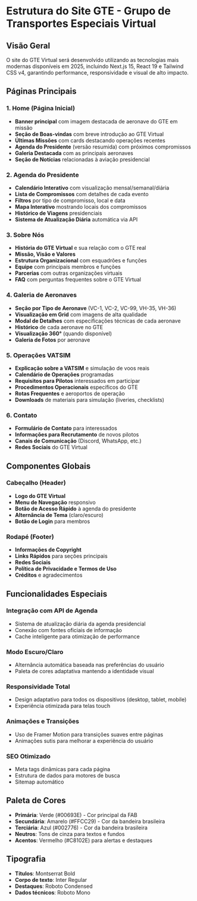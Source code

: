 # Estrutura do Site GTE - Grupo de Transportes Especiais Virtual

## Visão Geral
O site do GTE Virtual será desenvolvido utilizando as tecnologias mais modernas disponíveis em 2025, incluindo Next.js 15, React 19 e Tailwind CSS v4, garantindo performance, responsividade e visual de alto impacto.

## Páginas Principais

### 1. Home (Página Inicial)
- **Banner principal** com imagem destacada de aeronave do GTE em missão
- **Seção de Boas-vindas** com breve introdução ao GTE Virtual
- **Últimas Missões** com cards destacando operações recentes
- **Agenda do Presidente** (versão resumida) com próximos compromissos
- **Galeria Destacada** com as principais aeronaves
- **Seção de Notícias** relacionadas à aviação presidencial

### 2. Agenda do Presidente
- **Calendário Interativo** com visualização mensal/semanal/diária
- **Lista de Compromissos** com detalhes de cada evento
- **Filtros** por tipo de compromisso, local e data
- **Mapa Interativo** mostrando locais dos compromissos
- **Histórico de Viagens** presidenciais
- **Sistema de Atualização Diária** automática via API

### 3. Sobre Nós
- **História do GTE Virtual** e sua relação com o GTE real
- **Missão, Visão e Valores**
- **Estrutura Organizacional** com esquadrões e funções
- **Equipe** com principais membros e funções
- **Parcerias** com outras organizações virtuais
- **FAQ** com perguntas frequentes sobre o GTE Virtual

### 4. Galeria de Aeronaves
- **Seção por Tipo de Aeronave** (VC-1, VC-2, VC-99, VH-35, VH-36)
- **Visualização em Grid** com imagens de alta qualidade
- **Modal de Detalhes** com especificações técnicas de cada aeronave
- **Histórico** de cada aeronave no GTE
- **Visualização 360°** (quando disponível)
- **Galeria de Fotos** por aeronave

### 5. Operações VATSIM
- **Explicação sobre a VATSIM** e simulação de voos reais
- **Calendário de Operações** programadas
- **Requisitos para Pilotos** interessados em participar
- **Procedimentos Operacionais** específicos do GTE
- **Rotas Frequentes** e aeroportos de operação
- **Downloads** de materiais para simulação (liveries, checklists)

### 6. Contato
- **Formulário de Contato** para interessados
- **Informações para Recrutamento** de novos pilotos
- **Canais de Comunicação** (Discord, WhatsApp, etc.)
- **Redes Sociais** do GTE Virtual

## Componentes Globais

### Cabeçalho (Header)
- **Logo do GTE Virtual**
- **Menu de Navegação** responsivo
- **Botão de Acesso Rápido** à agenda do presidente
- **Alternância de Tema** (claro/escuro)
- **Botão de Login** para membros

### Rodapé (Footer)
- **Informações de Copyright**
- **Links Rápidos** para seções principais
- **Redes Sociais**
- **Política de Privacidade e Termos de Uso**
- **Créditos** e agradecimentos

## Funcionalidades Especiais

### Integração com API de Agenda
- Sistema de atualização diária da agenda presidencial
- Conexão com fontes oficiais de informação
- Cache inteligente para otimização de performance

### Modo Escuro/Claro
- Alternância automática baseada nas preferências do usuário
- Paleta de cores adaptativa mantendo a identidade visual

### Responsividade Total
- Design adaptativo para todos os dispositivos (desktop, tablet, mobile)
- Experiência otimizada para telas touch

### Animações e Transições
- Uso de Framer Motion para transições suaves entre páginas
- Animações sutis para melhorar a experiência do usuário

### SEO Otimizado
- Meta tags dinâmicas para cada página
- Estrutura de dados para motores de busca
- Sitemap automático

## Paleta de Cores
- **Primária**: Verde (#00693E) - Cor principal da FAB
- **Secundária**: Amarelo (#FFCC29) - Cor da bandeira brasileira
- **Terciária**: Azul (#002776) - Cor da bandeira brasileira
- **Neutros**: Tons de cinza para textos e fundos
- **Acentos**: Vermelho (#C8102E) para alertas e destaques

## Tipografia
- **Títulos**: Montserrat Bold
- **Corpo de texto**: Inter Regular
- **Destaques**: Roboto Condensed
- **Dados técnicos**: Roboto Mono
